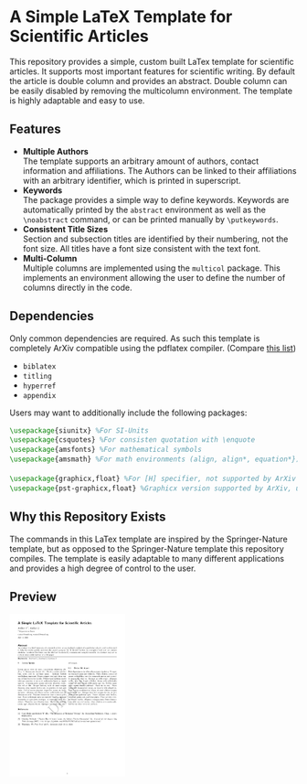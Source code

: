 # A Simple LaTeX Template for Scientific Articles

This repository provides a simple, custom built LaTex template for scientific articles.
It supports most important features for scientific writing.
By default the article is double column and provides an abstract.
Double column can be easily disabled by removing the multicolumn environment.
The template is highly adaptable and easy to use.

## Features

- **Multiple Authors**\
The template supports an arbitrary amount of authors, contact information and affiliations. The Authors can be linked to their affiliations with an arbitrary identifier, which is printed in superscript.
- **Keywords**\
The package provides a simple way to define keywords. Keywords are automatically printed by the `abstract` environment as well as the `\noabstract` command, or can be printed manually by `\putkeywords`.
- **Consistent Title Sizes**\
Section and subsection titles are identified by their numbering, not the font size. All titles have a font size consistent with the text font.
- **Multi-Column**\
Multiple columns are implemented using the `multicol` package. This implements an environment allowing the user to define the number of columns directly in the code.

## Dependencies
Only common dependencies are required. As such this template is completely ArXiv compatible using the pdflatex compiler. (Compare [this list](https://info.arxiv.org/help/texlive_package_list.html))

- `biblatex`
- `titling`
- `hyperref`
- `appendix`

Users may want to additionally include the following packages:
```latex
\usepackage{siunitx} %For SI-Units
\usepackage{csquotes} %For consisten quotation with \enquote
\usepackage{amsfonts} %For mathematical symbols
\usepackage{amsmath} %For math environments (align, align*, equation*})

\usepackage{graphicx,float} %For [H] specifier, not supported by ArXiv
\usepackage{pst-graphicx,float} %Graphicx version supported by ArXiv, untested
``` 

## Why this Repository Exists

The commands in this LaTex template are inspired by the Springer-Nature template, but as opposed to the Springer-Nature template this repository compiles. The template is easily adaptable to many different applications and provides a high degree of control to the user.

## Preview
<img src='./docs/img/template_page-0001.jpg' width='40%' />